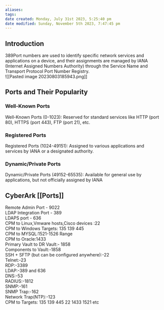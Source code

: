 ```yaml
---
aliases: 
tags: 
date created: Monday, July 31st 2023, 5:25:40 pm
date modified: Sunday, November 5th 2023, 7:47:45 pm
---
```


## Introduction

389Port numbers are used to identify specific network services and applications on a device, and their assignments are managed by IANA (Internet Assigned Numbers Authority) through the Service Name and Transport Protocol Port Number Registry.  
![[Pasted image 20230803185943.png]]

## Ports and Their Popularity

### Well-Known Ports

Well-Known Ports (0-1023): Reserved for standard services like HTTP (port 80), HTTPS (port 443), FTP (port 21), etc.  

### Registered Ports

Registered Ports (1024-49151): Assigned to various applications and services by IANA or a designated authority.  

### Dynamic/Private Ports

Dynamic/Private Ports (49152-65535): Available for general use by applications, but not officially assigned by IANA

## CyberArk [[Ports]]

Remote Admin Port - 9022  
LDAP Integration Port - 389  
LDAPS port - 636  
CPM to Linux,Vmware hosts,Cisco devices :22  
CPM to Windows Targets: 135 139 445  
CPM to MYSQL:1521-1526 Range  
CPM to Oracle:1433  
Primary Vault to DR Vault:- 1858  
Components to Vault:-1858  
SSH + SFTP (but can be configured anywhere):-22  
Telnet:-23  
RDP:-3389  
LDAP:-389 and 636  
DNS:-53  
RADIUS:-1812  
SNMP:-161  
SNMP Trap:-162  
Network Trap(NTP):-123  
CPM to Targets: 135 139 445 22 1433 1521 etc
